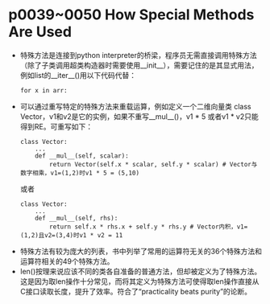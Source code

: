 # p0039~0050 How Special Methods Are Used

 - 特殊方法是连接到python interpreter的桥梁，程序员无需直接调用特殊方法（除了子类调用超类构造器时需要使用__init__），需要记住的是其显式用法，例如list的__iter__()用以下代码代替：
   ```python3
   for x in arr:
   ```
 - 可以通过重写特定的特殊方法来重载运算，例如定义一个二维向量类 class Vector，v1和v2是它的实例，如果不重写__mul__()，v1 * 5 或者v1 * v2只能得到RE。可重写如下：
   ```python3
   class Vector:
       ...
       def __mul__(self, scalar):
           return Vector(self.x * scalar, self.y * scalar) # Vector与数字相乘，v1=(1,2)时v1 * 5 = (5,10)
   ```
   或者
   ```python3
   class Vector:
       ...
       def __mul__(self, rhs):
           return self.x * rhs.x + self.y * rhs.y # Vector内积，v1=(1,2)且v2=(3,4)时v1 * v2 = 11
   ```
 - 特殊方法有较为庞大的列表，书中列举了常用的运算符无关的36个特殊方法和运算符相关的49个特殊方法。
 - len()按理来说应该不同的类各自准备的普通方法，但却被定义为了特殊方法。这是因为取len操作十分常见，而将其定义为特殊方法可使得取len操作直接从C接口读取长度，提升了效率。符合了“practicality beats purity”的论断。
